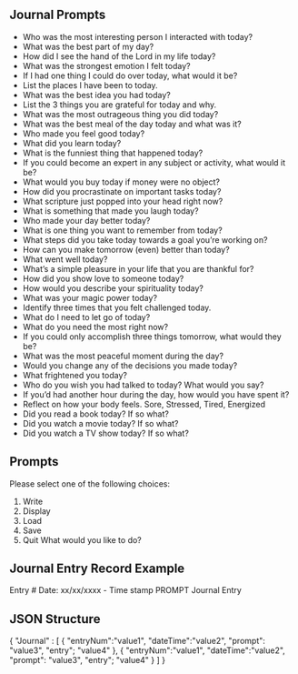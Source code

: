## Journal Prompts

- Who was the most interesting person I interacted with today?
- What was the best part of my day?
- How did I see the hand of the Lord in my life today?
- What was the strongest emotion I felt today?
- If I had one thing I could do over today, what would it be?
- List the places I have been to today.
- What was the best idea you had today?
- List the 3 things you are grateful for today and why.
- What was the most outrageous thing you did today?
- What was the best meal of the day today and what was it?
- Who made you feel good today?
- What did you learn today?
- What is the funniest thing that happened today?
- If you could become an expert in any subject or activity, what would it be?
- What would you buy today if money were no object?
- How did you procrastinate on important tasks today?
- What scripture just popped into your head right now?
- What is something that made you laugh today?
- Who made your day better today?
- What is one thing you want to remember from today?
- What steps did you take today towards a goal you’re working on?
- How can you make tomorrow (even) better than today?
- What went well today?
- What’s a simple pleasure in your life that you are thankful for?
- How did you show love to someone today?
- How would you describe your spirituality today?
- What was your magic power today?
- Identify three times that you felt challenged today.
- What do I need to let go of today?
- What do you need the most right now?
- If you could only accomplish three things tomorrow, what would they be?
- What was the most peaceful moment during the day?
- Would you change any of the decisions you made today?
- What frightened you today?
- Who do you wish you had talked to today? What would you say?
- If you’d had another hour during the day, how would you have spent it?
- Reflect on how your body feels. Sore, Stressed, Tired, Energized
- Did you read a book today? If so what?
- Did you watch a movie today? If so what?
- Did you watch a TV show today? If so what?

## Prompts
Please select one of the following choices:
1. Write
2. Display
3. Load
4. Save
5. Quit
What would you like to do?

## Journal Entry Record Example

Entry #
Date: xx/xx/xxxx - Time stamp
PROMPT
Journal Entry

## JSON Structure
{
    "Journal" : [
        {
            "entryNum":"value1",
            "dateTime":"value2",
            "prompt": "value3",
            "entry"; "value4"
        },
        {
            "entryNum":"value1",
            "dateTime":"value2",
            "prompt": "value3",
            "entry"; "value4"
        }
    ]
}